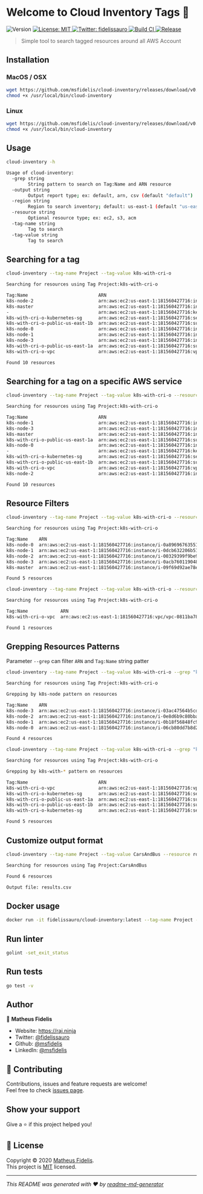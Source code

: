 <h1 align="left">Welcome to Cloud Inventory Tags 👋</h1>
<p>
  <img alt="Version" src="https://img.shields.io/badge/version-v0.0.6-blue.svg?cacheSeconds=2592000" />
  <a href="LICENSE " target="_blank">
    <img alt="License: MIT" src="https://img.shields.io/badge/License-MIT-yellow.svg" />
  </a>
  <a href="https://twitter.com/fidelissauro" target="_blank">
    <img alt="Twitter: fidelissauro" src="https://img.shields.io/twitter/follow/fidelissauro.svg?style=social" />
  </a>
  <a href="/" target="_blank">
    <img alt="Build CI" src="https://github.com/msfidelis/cloud-inventory/workflows/cloud-inventory%20ci/badge.svg" />
  </a>  
  <a href="/" target="_blank">
    <img alt="Release" src="https://github.com/msfidelis/cloud-inventory/workflows/release%20packages/badge.svg" />
  </a>
</p>

> Simple tool to search tagged resources around all AWS Account

## Installation

### MacOS / OSX

```bash
wget https://github.com/msfidelis/cloud-inventory/releases/download/v0.0.6/cloud-inventory_0.0.6_darwin_amd64 -O /usr/local/bin/cloud-inventory
chmod +x /usr/local/bin/cloud-inventory
```

### Linux 

```bash
wget https://github.com/msfidelis/cloud-inventory/releases/download/v0.0.6/cloud-inventory_0.0.6_linux_amd64 -O /usr/local/bin/cloud-inventory
chmod +x /usr/local/bin/cloud-inventory
```

## Usage

```sh
cloud-inventory -h

Usage of cloud-inventory:
  -grep string
    	String pattern to search on Tag:Name and ARN resource
  -output string
    	Output report type; ex: default, arn, csv (default "default")
  -region string
    	Region to search inventory; default: us-east-1 (default "us-east-1")
  -resource string
    	Optional resource type; ex: ec2, s3, acm
  -tag-name string
    	Tag to search
  -tag-value string
    	Tag to search
```

## Searching for a tag

```sh
cloud-inventory --tag-name Project --tag-value k8s-with-cri-o

Searching for resources using Tag Project:k8s-with-cri-o

Tag:Name                          ARN                                                                     Region     Service
k8s-node-2                        arn:aws:ec2:us-east-1:181560427716:instance/i-00329399f9be9057d         us-east-1  ec2
k8s-master                        arn:aws:ec2:us-east-1:181560427716:instance/i-09f69d92ae78e38a3         us-east-1  ec2
-                                 arn:aws:ec2:us-east-1:181560427716:key-pair/key-0e42ce8f71614c2b0       us-east-1  ec2
k8s-with-cri-o-kubernetes-sg      arn:aws:ec2:us-east-1:181560427716:security-group/sg-00cf6191cf7ab9fd5  us-east-1  ec2
k8s-with-cri-o-public-us-east-1b  arn:aws:ec2:us-east-1:181560427716:subnet/subnet-00e56eae76e947407      us-east-1  ec2
k8s-node-0                        arn:aws:ec2:us-east-1:181560427716:instance/i-0a896967635519624         us-east-1  ec2
k8s-node-1                        arn:aws:ec2:us-east-1:181560427716:instance/i-0dcb632206b511ab1         us-east-1  ec2
k8s-node-3                        arn:aws:ec2:us-east-1:181560427716:instance/i-0acb760119048a1b8         us-east-1  ec2
k8s-with-cri-o-public-us-east-1a  arn:aws:ec2:us-east-1:181560427716:subnet/subnet-0d4a1826dc74940af      us-east-1  ec2
k8s-with-cri-o-vpc                arn:aws:ec2:us-east-1:181560427716:vpc/vpc-0811ba78ad39174e2            us-east-1  ec2

Found 10 resources
```


## Searching for a tag on a specific AWS service

```sh
cloud-inventory --tag-name Project --tag-value k8s-with-cri-o --resource ec2

Searching for resources using Tag Project:k8s-with-cri-o

Tag:Name                          ARN                                                                     Region     Service
k8s-node-1                        arn:aws:ec2:us-east-1:181560427716:instance/i-0dcb632206b511ab1         us-east-1  ec2
k8s-node-3                        arn:aws:ec2:us-east-1:181560427716:instance/i-0acb760119048a1b8         us-east-1  ec2
k8s-master                        arn:aws:ec2:us-east-1:181560427716:instance/i-09f69d92ae78e38a3         us-east-1  ec2
k8s-with-cri-o-public-us-east-1a  arn:aws:ec2:us-east-1:181560427716:subnet/subnet-0d4a1826dc74940af      us-east-1  ec2
k8s-node-0                        arn:aws:ec2:us-east-1:181560427716:instance/i-0a896967635519624         us-east-1  ec2
-                                 arn:aws:ec2:us-east-1:181560427716:key-pair/key-0e42ce8f71614c2b0       us-east-1  ec2
k8s-with-cri-o-kubernetes-sg      arn:aws:ec2:us-east-1:181560427716:security-group/sg-00cf6191cf7ab9fd5  us-east-1  ec2
k8s-with-cri-o-public-us-east-1b  arn:aws:ec2:us-east-1:181560427716:subnet/subnet-00e56eae76e947407      us-east-1  ec2
k8s-with-cri-o-vpc                arn:aws:ec2:us-east-1:181560427716:vpc/vpc-0811ba78ad39174e2            us-east-1  ec2
k8s-node-2                        arn:aws:ec2:us-east-1:181560427716:instance/i-00329399f9be9057d         us-east-1  ec2

Found 10 resources
```

## Resource Filters

```sh
cloud-inventory --tag-name Project --tag-value k8s-with-cri-o --resource ec2:instance

Searching for resources using Tag Project:k8s-with-cri-o

Tag:Name    ARN                                                              Region     Service
k8s-node-0  arn:aws:ec2:us-east-1:181560427716:instance/i-0a896967635519624  us-east-1  ec2
k8s-node-1  arn:aws:ec2:us-east-1:181560427716:instance/i-0dcb632206b511ab1  us-east-1  ec2
k8s-node-2  arn:aws:ec2:us-east-1:181560427716:instance/i-00329399f9be9057d  us-east-1  ec2
k8s-node-3  arn:aws:ec2:us-east-1:181560427716:instance/i-0acb760119048a1b8  us-east-1  ec2
k8s-master  arn:aws:ec2:us-east-1:181560427716:instance/i-09f69d92ae78e38a3  us-east-1  ec2

Found 5 resources
```

```sh
cloud-inventory --tag-name Project --tag-value k8s-with-cri-o --resource ec2:vpc

Searching for resources using Tag Project:k8s-with-cri-o

Tag:Name            ARN                                                           Region     Service
k8s-with-cri-o-vpc  arn:aws:ec2:us-east-1:181560427716:vpc/vpc-0811ba78ad39174e2  us-east-1  ec2

Found 1 resources
```

## Grepping Resources Patterns

Parameter `--grep` can filter `ARN` and `Tag:Name` string patter 

```sh 
cloud-inventory --tag-name Project --tag-value k8s-with-cri-o --grep "k8s-node"

Searching for resources using Tag Project:k8s-with-cri-o

Grepping by k8s-node pattern on resources

Tag:Name    ARN                                                              Region     Service
k8s-node-3  arn:aws:ec2:us-east-1:181560427716:instance/i-03ac47564b5cd5305  us-east-1  ec2
k8s-node-2  arn:aws:ec2:us-east-1:181560427716:instance/i-0e8d6b9c80bba16c4  us-east-1  ec2
k8s-node-1  arn:aws:ec2:us-east-1:181560427716:instance/i-0b18f56848fc957b7  us-east-1  ec2
k8s-node-0  arn:aws:ec2:us-east-1:181560427716:instance/i-06cb80dd7b8d2c7a3  us-east-1  ec2

Found 4 resources
```

```sh
cloud-inventory --tag-name Project --tag-value k8s-with-cri-o --grep "k8s-with-*"

Searching for resources using Tag Project:k8s-with-cri-o

Grepping by k8s-with-* pattern on resources

Tag:Name                          ARN                                                                     Region     Service
k8s-with-cri-o-vpc                arn:aws:ec2:us-east-1:181560427716:vpc/vpc-0b1aec96130d6a672            us-east-1  ec2
k8s-with-cri-o-kubernetes-sg      arn:aws:ec2:us-east-1:181560427716:security-group/sg-0fdd9aac57dc3b190  us-east-1  ec2
k8s-with-cri-o-public-us-east-1a  arn:aws:ec2:us-east-1:181560427716:subnet/subnet-0a750924d23dbc6b0      us-east-1  ec2
k8s-with-cri-o-public-us-east-1b  arn:aws:ec2:us-east-1:181560427716:subnet/subnet-0f11a62247f22d2db      us-east-1  ec2
k8s-with-cri-o-kubernetes-sg      arn:aws:ec2:us-east-1:181560427716:security-group/sg-061c28ddc1ae6144a  us-east-1  ec2

Found 5 resources
```

## Customize output format 

```sh
cloud-inventory --tag-name Project --tag-value CarsAndBus --resource rds --output csv

Searching for resources using Tag Project:CarsAndBus

Found 6 resources

Output file: results.csv
```

## Docker usage

```sh
docker run -it fidelissauro/cloud-inventory:latest --tag-name Project --tag-value CarsAndBus
```

## Run linter

```sh
golint -set_exit_status
```

## Run tests

```sh
go test -v 
```

## Author

👤 **Matheus Fidelis**

* Website: https://raj.ninja
* Twitter: [@fidelissauro](https://twitter.com/fidelissauro)
* Github: [@msfidelis](https://github.com/msfidelis)
* LinkedIn: [@msfidelis](https://linkedin.com/in/msfidelis)

## 🤝 Contributing

Contributions, issues and feature requests are welcome!<br />Feel free to check [issues page](/issues). 

## Show your support

Give a ⭐️ if this project helped you!

## 📝 License

Copyright © 2020 [Matheus Fidelis](https://github.com/msfidelis).<br />
This project is [MIT](LICENSE ) licensed.

***
_This README was generated with ❤️ by [readme-md-generator](https://github.com/kefranabg/readme-md-generator)_
